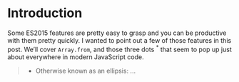 # Introduction

Some ES2015 features are pretty easy to grasp and you can be productive with them pretty quickly. I wanted to point out a few of those features in this post. We’ll cover `Array.from`, and those three dots <sup>*</sup> that seem to pop up just about everywhere in modern JavaScript code.

> * Otherwise known as an ellipsis: ...
